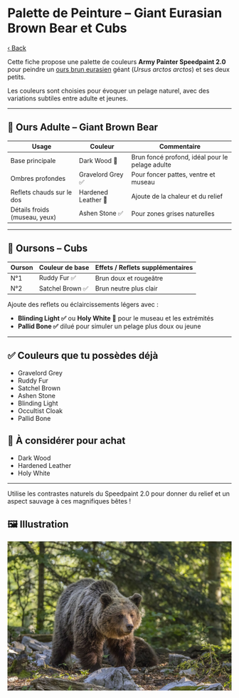# Palette de Peinture – Giant Eurasian Brown Bear et Cubs

[‹ Back](../index.md)

Cette fiche propose une palette de couleurs **Army Painter Speedpaint 2.0** pour peindre un [ours brun eurasien](https://en.wikipedia.org/wiki/Eurasian_brown_bear) géant (_Ursus arctos arctos_) et ses deux petits.

Les couleurs sont choisies pour évoquer un pelage naturel, avec des variations subtiles entre adulte et jeunes.

---

## 🐻 Ours Adulte – Giant Brown Bear

| Usage                         | Couleur             | Commentaire                                     |
| ----------------------------- | ------------------- | ----------------------------------------------- |
| Base principale               | Dark Wood 🛒        | Brun foncé profond, idéal pour le pelage adulte |
| Ombres profondes              | Gravelord Grey ✅   | Pour foncer pattes, ventre et museau            |
| Reflets chauds sur le dos     | Hardened Leather 🛒 | Ajoute de la chaleur et du relief               |
| Détails froids (museau, yeux) | Ashen Stone ✅      | Pour zones grises naturelles                    |

---

## 🐾 Oursons – Cubs

| Ourson | Couleur de base  | Effets / Reflets supplémentaires |
| ------ | ---------------- | -------------------------------- |
| N°1    | Ruddy Fur ✅     | Brun doux et rougeâtre           |
| N°2    | Satchel Brown ✅ | Brun neutre plus clair           |

Ajoute des reflets ou éclaircissements légers avec :

- **Blinding Light ✅** ou **Holy White 🛒** pour le museau et les extrémités
- **Pallid Bone ✅** dilué pour simuler un pelage plus doux ou jeune

---

## ✅ Couleurs que tu possèdes déjà

- Gravelord Grey
- Ruddy Fur
- Satchel Brown
- Ashen Stone
- Blinding Light
- Occultist Cloak
- Pallid Bone

## 🛒 À considérer pour achat

- Dark Wood
- Hardened Leather
- Holy White

---

Utilise les contrastes naturels du Speedpaint 2.0 pour donner du relief et un aspect sauvage à ces magnifiques bêtes !

## 🖼️ Illustration

![Illustration](brown-bear.jpg)
